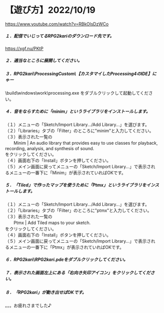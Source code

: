 # 【遊び方】2022/10/19

https://www.youtube.com/watch?v=RBkOlsDzWCo

##### １．配信でいじってるRPG2kariのダウンロード先です。

https://xgf.nu/PKtP

##### ２．適当なところに展開してください。

##### ３．RPG2kari\ProcessingCustom\【カスタマイしたProcessing4のIDE】にゃー

\build\windows\work\processing.exe
をダブルクリックして起動してください。

##### ４．音をならすために「minim」というライブラリをインストールします。

（１）メニューの「Sketch/Import Library.../Add Library...」を選びます。  
（２）「Libraries」タブの「Filter」のところに"minim"と入力してください。  
（３）表示された一覧の  
　　Minim | An audio library that provides easy to use classes for playback, recording, analysis, and synthesis of sound.  
をクリックしてください。  
（４）画面右下の「Install」ボタンを押してください。  
（５）メイン画面に戻ってメニューの「Sketch/Import Library...」で表示されるメニューの一番下に「Minim」が表示されていればOKです。  

##### ５．「Tiled」で作ったマップを使うために「Ptmx」というライブラリをインストールします。

（１）メニューの「Sketch/Import Library.../Add Library...」を選びます。  
（２）「Libraries」タブの「Filter」のところに"ptmx"と入力してください。  
（３）表示された一覧の  
　　Ptmx | Add Tiled maps to your sketch.  
をクリックしてください。  
（４）画面右下の「Install」ボタンを押してください。  
（５）メイン画面に戻ってメニューの「Sketch/Import Library...」で表示されるメニューの一番下に「Ptmx」が表示されていればOKです。  

##### ６．RPG2kari\RPG2kari.pdeをダブルクリックしてください。

##### ７．表示された画面左上にある「右向き矢印アイコン」をクリックしてください。

##### ８．「RPG2kari」が動き出せばOKです。

。。。お疲れさまでした♪
